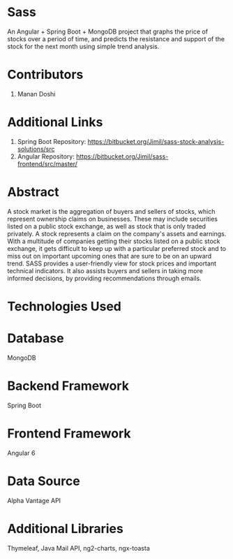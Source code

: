 # Sass
An Angular + Spring Boot + MongoDB project that graphs the price of stocks over a period of time, and predicts the resistance and support of the stock for the next month using simple trend analysis.

# Contributors
1. Manan Doshi

# Additional Links
1. Spring Boot Repository: https://bitbucket.org/Jimil/sass-stock-analysis-solutions/src
2. Angular Repository: https://bitbucket.org/Jimil/sass-frontend/src/master/

# Abstract
A stock market is the aggregation of buyers and sellers of stocks, which represent ownership claims on businesses. These may include securities listed on a public stock exchange, as well as stock that is only traded privately. A stock represents a claim on the company's assets and earnings. With a multitude of companies getting their stocks listed on a public stock exchange, it gets difficult to keep up with a particular preferred stock and to miss out on important upcoming ones that are sure to be on an upward trend. SASS provides a user-friendly view for stock prices and important technical indicators. It also assists buyers and sellers in taking more informed decisions, by providing recommendations through emails. 

# Technologies Used
# Database
MongoDB

# Backend Framework
Spring Boot

# Frontend Framework
Angular 6

# Data Source
Alpha Vantage API

# Additional Libraries 
Thymeleaf, Java Mail API, ng2-charts, ngx-toasta 
